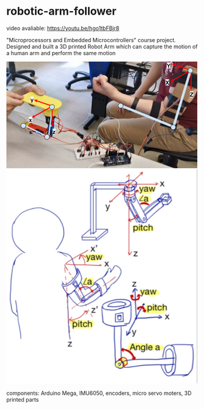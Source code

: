 # robotic-arm-follower

video avaliable: https://youtu.be/hgo1tbFBjr8

"Microprocessors and Embedded Microcontrollers" course project. Designed and built a 3D printed Robot Arm which can capture the motion of a human arm and perform the same motion

<img src="img/demo.PNG" width="500">

<img src="img/sketch.png" width="500">

components: Arduino Mega, IMU6050, encoders, micro servo moters, 3D printed parts
